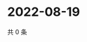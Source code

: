 # 2022-08-19

共 0 条

<!-- BEGIN WEIBO -->
<!-- 最后更新时间 Fri Aug 19 2022 06:00:51 GMT+0800 (China Standard Time) -->

<!-- END WEIBO -->
